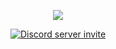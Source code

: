 <p align="center">
  <img src="https://readme-typing-svg.herokuapp.com/?color=E171F7FF&lines=Мой+дискорд+сервер!;Заходи+к+нам!&font=Fira%20Code&center=true&width=380&height=50">
</p>
<p align="center">
    <a href="https://discord.gg/7xZjYrBhcr"><img src="https://discordapp.com/api/guilds/960169222808432660/widget.png?style=banner4" alt="Discord server invite" /></a>
</p>

